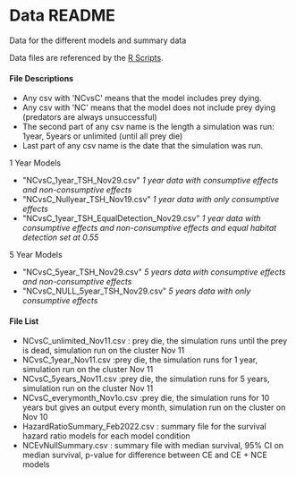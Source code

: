 # Data README
Data for the different models and summary data

Data files are referenced by the [R Scripts](/RScripts).

#### File Descriptions
- Any csv with 'NCvsC' means that the model includes prey dying.
- Any csv with 'NC' means that the model does not include prey dying (predators are always unsuccessful)
- The second part of any csv name is the length a simulation was run: 1year, 5years or unlimited (until all prey die)
- Last part of any csv name is the date that the simulation was run.

1 Year Models
- "NCvsC_1year_TSH_Nov29.csv" _1 year data with consumptive effects and non-consumptive effects_
- "NCvsC_Nullyear_TSH_Nov19.csv" _1 year data with only consumptive effects_
- "NCvsC_1year_TSH_EqualDetection_Nov29.csv" _1 year data with consumptive effects and non-consumptive effects and equal habitat detection set at 0.55_

5 Year Models
- "NCvsC_5year_TSH_Nov29.csv" _5 years data with consumptive effects and non-consumptive effects_
- "NCvsC_NULL_5year_TSH_Nov29.csv" _5 years data with only consumptive effects_


#### File List
- NCvsC_unlimited_Nov11.csv : prey die, the simulation runs until the prey is dead, simulation run on the cluster Nov 11
- NCvsC_1year_Nov11.csv :prey die, the simulation runs for 1 year, simulation run on the cluster Nov 11
- NCvsC_5years_Nov11.csv :prey die, the simulation runs for 5 years, simulation run on the cluster Nov 11
- NCvsC_everymonth_Nov1o.csv :prey die, the simulation runs for 10 years but gives an output every month, simulation run on the cluster on Nov 10
- HazardRatioSummary_Feb2022.csv : summary file for the survival hazard ratio models for each model condition
- NCEvNullSummary.csv : summary file with median survival, 95% CI on median survival, p-value for difference between CE and CE + NCE models
